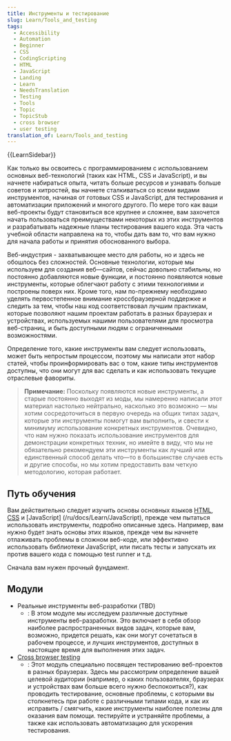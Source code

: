```yaml
---
title: Инструменты и тестирование
slug: Learn/Tools_and_testing
tags:
  - Accessibility
  - Automation
  - Beginner
  - CSS
  - CodingScripting
  - HTML
  - JavaScript
  - Landing
  - Learn
  - NeedsTranslation
  - Testing
  - Tools
  - Topic
  - TopicStub
  - cross browser
  - user testing
translation_of: Learn/Tools_and_testing
---
```


{{LearnSidebar}}

Как только вы освоитесь с программированием с использованием основных веб-технологий (таких как HTML, CSS и JavaScript), и вы начнете набираться опыта, читать больше ресурсов и узнавать больше советов и хитростей, вы начнете сталкиваться со всеми видами инструментов, начиная от готовых CSS и JavaScript, для тестирования и автоматизации приложений и многого другого. По мере того как ваши веб-проекты будут становиться все крупнее и сложнее, вам захочется начать пользоваться преимуществами некоторых из этих инструментов и разрабатывать надежные планы тестирования вашего кода. Эта часть учебной области направлена на то, чтобы дать вам то, что вам нужно для начала работы и принятия обоснованного выбора.

Веб-индустрия - захватывающее место для работы, но и здесь не обошлось без сложностей. Основные технологии, которые мы используем для создания веб—сайтов, сейчас довольно стабильны, но постоянно добавляются новые функции, и постоянно появляются новые инструменты, которые облегчают работу с этими технологиями и построены поверх них. Кроме того, нам по-прежнему необходимо уделять первостепенное внимание кроссбраузерной поддержке и следить за тем, чтобы наш код соответствовал лучшим практикам, которые позволяют нашим проектам работать в разных браузерах и устройствах, используемых нашими пользователями для просмотра веб-страниц, и быть доступными людям с ограниченными возможностями.

Определение того, какие инструменты вам следует использовать, может быть непростым процессом, поэтому мы написали этот набор статей, чтобы проинформировать вас о том, какие типы инструментов доступны, что они могут для вас сделать и как использовать текущие отраслевые фавориты.

> **Примечание:** Поскольку появляются новые инструменты, а старые постоянно выходят из моды, мы намеренно написали этот материал настолько нейтрально, насколько это возможно — мы хотим сосредоточиться в первую очередь на общих типах задач, которые эти инструменты помогут вам выполнить, и свести к минимуму использование конкретных инструментов. Очевидно, что нам нужно показать использование инструментов для демонстрации конкретных техник, но имейте в виду, что мы не обязательно рекомендуем эти инструменты как лучший или единственный способ делать что—то в большинстве случаев есть и другие способы, но мы хотим предоставить вам четкую методологию, которая работает.

## Путь обучения

Вам действительно следует изучить основы основных языков [HTML](/ru/docs/Learn/HTML), [CSS](/ru/docs/Learn/CSS) и [JavaScript] (/ru/docs/Learn/JavaScript), прежде чем пытаться использовать инструменты, подробно описанные здесь. Например, вам нужно будет знать основы этих языков, прежде чем вы начнете отлаживать проблемы в сложном веб-коде, или эффективно использовать библиотеки JavaScript, или писать тесты и запускать их против вашего кода с помощью test runner и т.д.

Сначала вам нужен прочный фундамент.

## Модули

- Реальные инструменты веб-разработки (TBD)
  - : В этом модуле мы исследуем различные доступные инструменты веб-разработки. Это включает в себя обзор наиболее распространенных видов задач, которые вам, возможно, придется решать, как они могут сочетаться в рабочем процессе, и лучших инструментов, доступных в настоящее время для выполнения этих задач.
- [Cross browser testing](/ru/docs/Learn/Tools_and_testing/Cross_browser_testing)
  - : Этот модуль специально посвящен тестированию веб-проектов в разных браузерах. Здесь мы рассмотрим определение вашей целевой аудитории (например, о каких пользователях, браузерах и устройствах вам больше всего нужно беспокоиться?), как проводить тестирование, основные проблемы, с которыми вы столкнетесь при работе с различными типами кода, и как их исправить / смягчить, какие инструменты наиболее полезны для оказания вам помощи. тестируйте и устраняйте проблемы, а также как использовать автоматизацию для ускорения тестирования.
